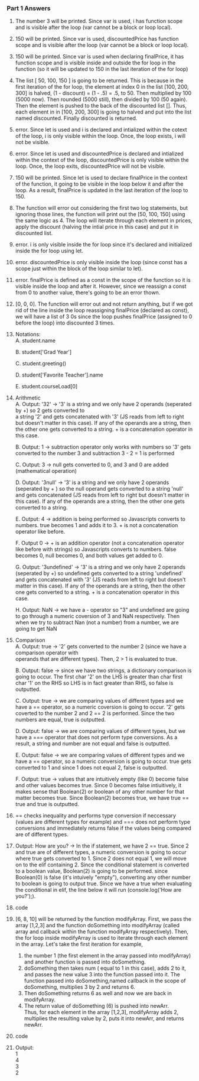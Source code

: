 ### Part 1 Answers
1. The number 3 will be printed. Since var is used, i has function scope and is visible after the loop (var cannot be a block or loop local).
2. 150 will be printed. Since var is used, discountedPrice has function scope and is visible after the loop (var cannot be a block or loop local).
3. 150 will be printed. Since var is used when declaring finalPrice, it has function scope and is visible inside and outside the for loop in the function (so it will be updated to 150 in the last iteration of the for loop)
4. The list [ 50, 100, 150 ] is going to be returned. This is because in the first iteration of the for loop, the element at index 0 in the list [100, 200, 300] is halved, (1 - discount) = (1 - .5) = .5, to 50. Then multiplied by 100 (5000 now). Then rounded (5000 still), then divided by 100 (50 again). Then the element is pushed to the back of the discounted list []. Thus, each element in  in [100, 200, 300] is going to halved and put into the list named discounted. Finally discounted is returned.
5. error. Since let is used and i is declared and intialized within the cotext of the loop, i is only visible within the loop. Once, the loop exists, i will not be visible. 
6. error. Since let is used and discountedPrice is declared and intialized within the context of the loop, discountedPrice is only visible within the loop. Once, the loop exits, discountedPrice will not be visible. 
7. 150 will be printed. Since let is used to declare finalPrice in the context of the function, it going to be visible in the loop below it and after the loop. As a result, finalPrice is updated in the last iteration of the loop to 150.
8. The function will error out considering the first two log statements, but ignoring those lines, the function will print out the [50, 100, 150] using the same logic as 4. The loop will iterate through each element in prices, apply the discount (halving the intial price in this case) and put it in discounted list. 
9. error. i is only visible inside the for loop since it's declared and initialized inside the for loop using let.
10. error. discountedPrice is only visible inside the loop (since const has a scope just within the block of the loop similar to let).
11. error. finalPrice is defined as a const in the scope of the function so it is visible inside the loop and after it. However, since we reassign a const from 0 to another value, there's going to be an error thown. 
12. [0, 0, 0]. The function will error out and not return anything, but if we got rid of the line inside the loop reassigning finalPrice (declared as const), we will have a list of 3 0s since the loop pushes finalPrice (assigned to 0 before the loop) into discounted 3 times.
13. Notations:\
    A. student.name
    
    B. student['Grad Year']
    
    C. student.greeting()
    
    D. student['Favorite Teacher'].name
    
    E. student.courseLoad[0]
14. Arithmetic\
    A. Output: '32'  -> '3' is a string and we only have 2 operands (seperated by +) so 2 gets converted to  
    a string '2' and gets concatenated with '3' (JS reads from left to right but doesn't matter in this 
    case). If any of the operands are a string, then the other one gets converted to a string. + is a 
    concatenation operator in this case.
    
    B. Output: 1  -> subtraction operator only works with numbers so '3' gets converted to the number 3 and 
    subtraction 3 - 2 = 1 is performed
    
    C. Output: 3  -> null gets converted to 0, and 3 and 0 are added (mathematical operation)
    
    D. Output: '3null'  -> '3' is a string and we only have 2 operands (seperated by + ) so the null operand 
    gets converted to a string 'null' and gets concatenated (JS reads from left to right but doesn't matter 
    in this case). If any of the operands are a string, then the other one gets converted to a string.
    
    E. Output: 4  -> addition is being performed so Javascripts converts to numbers. true becomes 1 and adds 
    it to 3. + is not a concatenation operator like before.
    
    F. Output 0  -> + is an addition operator (not a concatenation operator like before with strings) so 
    Javascripts converts to numbers. false becomes 0, null becomes 0, and both values get added to 0.
    
    G. Output: '3undefined'  -> '3' is a string and we only have 2 operands (seperated by +) so undefined 
    gets converted to a string 'undefined' and gets concatenated with '3' (JS reads from left to right but 
    doesn't matter in this case). If any of the operands are a string, then the other one gets converted to 
    a string. + is a concatenation operator in this case.
    
    H. Output: NaN  -> we have a - operator so "3" and undefined are going to go through a numeric coversion 
    of 3 and NaN respectively. Then when we try to subtract Nan (not a number) from a number, we are going 
    to get NaN
15. Comparison\
    A. Output: true  -> '2' gets converted to the number 2 (since we have a comparison operator with        
    operands that are different types). Then, 2 > 1 is evaluated to true.
    
    B. Output: false  -> since we have two strings, a dictionary comparison is going to occur. The first 
    char '2' on the LHS is greater than char first char '1' on the RHS so LHS is in fact greater than RHS, 
    so false is outputted.
    
    C. Output: true  -> we are comparing values of different types and we have a == operator, so a numeric 
    coversion is going to occur. '2' gets coverted to the number 2 and 2 == 2 is performed. Since the two 
    numbers are equal, true is outputted.
    
    D. Output: false  -> we are comparing values of different types, but we have a === operator that does 
    not perform type conversions. As a result, a string and number are not equal and false is outputted.
    
    E. Output: false -> we are comparing values of different types and we have a == operator, so a numeric 
    conversion is going to occur. true gets converted to 1 and since 1 does not equal 2, false is 
    outputted.
    
    F. Output: true  -> values that are intuitively empty (like 0) become false and other values becomes 
    true. Since 0 becomes false intiuitively, it makes sense that Boolean(2) or boolean of any other number 
    for that matter becomes true. Since Boolean(2) becomes true, we have true == true and true is 
    outputted.
16. == checks inequality and performs type conversion if neccessary (values are different types for example) and === does not perform type conversions and immediately returns false if the values being compared are of different types.
17. Output: How are you?  -> In the if statement, we have 2 == true. Since 2 and true are of different types, a numeric conversion is going to occur where true gets converted to 1. Since 2 does not equal 1, we will move on to the elif containing 2. Since the conditional statement is converted to a boolean value, Boolean(2) is going to be performed. since Boolean(0) is false (it's intuively "empty"), converting any other number to boolean is going to output true. Since we have a true when evaluating the conditional in elif, the line below it will run (console.log('How are you?');).
18. code
19. [6, 8, 10] will be returned by the function modifyArray. First, we pass the array [1,2,3] and the function doSomething into modifyArray (called array and callback within the function modifyArray respectively). Then, the for loop inside modifyArray is used to iterate through each element in the array. Let's take the first iteration for example, 
    1.  the number 1 (the first element in the array passed into modifyArray) and another function is passed 
    into doSomething.
    2.  doSomething then takes num ( equal to 1 in this case), adds 2 to it, and passes the new value 3 into 
    the function passed into it. The function passed into doSomething,named callback in the scope of 
    doSomething, multiplies 3 by 2 and returns 6.
    3.  Then doSomething returns 6 as well and now we are back in modifyArray.
    4.  The return value of doSomething (6) is pushed into newArr.\
Thus, for each element in the array [1,2,3], modifyArray adds 2, multiplies the resulting value by 2, puts it into newArr, and returns newArr.
20. code
21. Output:\
            1\
            4\
            3\
            2

